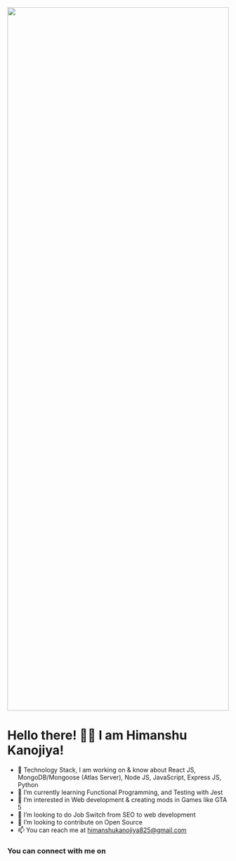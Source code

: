 <img src="https://media-exp1.licdn.com/dms/image/C4E16AQGYGfk-sYCtlA/profile-displaybackgroundimage-shrink_350_1400/0/1626705999260?e=1634169600&v=beta&t=VwgLOTpOVLzCxRRobwDxAsG7S_Fr-nTufGcrHC208bs" style="width:100%; height:40vh;"/>

# Hello there! 👋🏻 I am Himanshu Kanojiya!

- 🌱 Technology Stack, I am working on & know about React JS, MongoDB/Mongoose (Atlas Server), Node JS, JavaScript, Express JS, Python
- 🌱 I’m currently learning Functional Programming, and Testing with Jest
- 👀 I’m interested in Web development & creating mods in Games like GTA 5
- 💞️ I’m looking to do Job Switch from SEO to web development
- 💞️ I’m looking to contribute on Open Source
- 📫 You can reach me at himanshukanojiya825@gmail.com

### You can connect with me on



<!---
HimanshuKanojiya/HimanshuKanojiya is a ✨ special ✨ repository because its `README.md` (this file) appears on your GitHub profile.
You can click the Preview link to take a look at your changes.
--->
